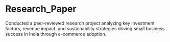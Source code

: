 # Research_Paper
Conducted a peer-reviewed research project analyzing key investment factors, revenue impact, and sustainability strategies driving small business success in India through e-commerce adoption.
